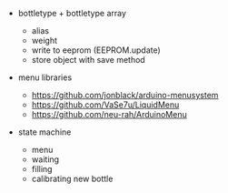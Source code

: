 - bottletype + bottletype array
  - alias
  - weight
  - write to eeprom (EEPROM.update)
  - store object with save method

- menu libraries
  - https://github.com/jonblack/arduino-menusystem
  - https://github.com/VaSe7u/LiquidMenu
  - https://github.com/neu-rah/ArduinoMenu

- state machine
  - menu
  - waiting
  - filling
  - calibrating new bottle
